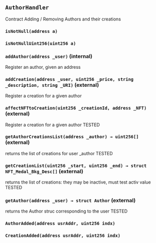 ## `AuthorHandler`



Contract Adding / Removing Authors and their creations

### `isNotNull(address a)`





### `isNotNullUint256(uint256 a)`






### `addAuthor(address _user)` (internal)



Register an author, given an address


### `addCreation(address _user, uint256 _price, string _description, string _URI)` (external)



Register a creation for a given author


### `affectNFTtoCreation(uint256 _creationId, address _NFT)` (external)



Register a creation for a given author TESTED


### `getAuthorCreationsList(address _author) → uint256[]` (external)



returns the list of creations for user _author TESTED


### `getCreationList(uint256 _start, uint256 _end) → struct NFT_Medal_Bkg_Desc[]` (external)



returns the list of creations: they may be inactive, must test activ value TESTED


### `getAuthor(address _user) → struct Author` (external)



returns the Author struc corresponding to the user TESTED



### `AuthorAdded(address usrAddr, uint256 indx)`





### `CreationAdded(address usrAddr, uint256 indx)`







